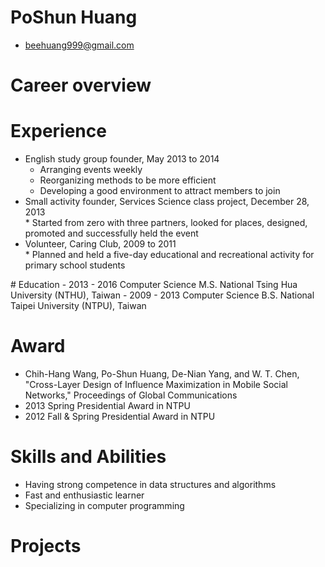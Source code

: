 # PoShun Huang

- beehuang999@gmail.com

# Career overview

# Experience
<ul> 
    <li> English study group founder, May 2013 to 2014
      <ul>
          <li> Arranging events weekly </li>
          <li> Reorganizing methods to be more efficient </li>
          <li> Developing a good environment to attract members to join </li>
      </ul>
    </li>
<li> Small activity founder, Services Science class project, December 28, 2013 </li>   
  * Started from zero with three partners, looked for places, designed, promoted and successfully held the event
<li> Volunteer, Caring Club, 2009 to 2011 </li>
  * Planned and held a five-day educational and recreational activity for primary school students
  
</ul>
# Education
- 2013 - 2016 Computer Science M.S.  National Tsing Hua University (NTHU), Taiwan
- 2009 - 2013 Computer Science B.S.  National Taipei University (NTPU), Taiwan   

# Award
- Chih-Hang Wang, Po-Shun Huang, De-Nian Yang, and W. T. Chen, "Cross-Layer Design of Influence Maximization in Mobile Social Networks," Proceedings of Global Communications 
- 2013 Spring Presidential Award in NTPU
- 2012 Fall & Spring Presidential Award in NTPU

# Skills and Abilities
- Having strong competence in data structures and algorithms
- Fast and enthusiastic learner
- Specializing in computer programming

# Projects
